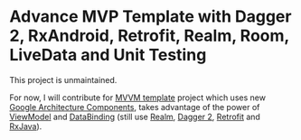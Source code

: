 Advance MVP Template with Dagger 2, RxAndroid, Retrofit, Realm, Room, LiveData and Unit Testing
====

This project is unmaintained.

For now, I will contribute for [MVVM template][1] project which uses new [Google Architecture Components][2], takes advantage of the power of [ViewModel][5] and [DataBinding][6] (still use [Realm][3], [Dagger 2][4], [Retrofit][7] and [RxJava][8]).

[1]: https://github.com/duyp/mvvm-template
[2]: https://developer.android.com/topic/libraries/architecture/index.html
[3]: https://realm.io
[4]: https://github.com/google/dagger
[5]: https://developer.android.com/topic/libraries/architecture/viewmodel.html
[6]: https://developer.android.com/topic/libraries/data-binding/index.html
[7]: https://github.com/square/retrofit
[8]: https://github.com/ReactiveX/RxJava
